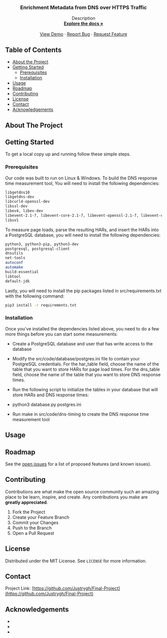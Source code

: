 <p align="center">
  <a href="https://github.com/Justrygh/Final-Project">
  </a>

  <h3 align="center">Enrichment Metadata from DNS over HTTPS Traffic</h3>

  <p align="center">
    Description
    <br />
    <a href="https://github.com/Justrygh/Final-Project"><strong>Explore the docs »</strong></a>
    <br />
    <br />
    <a href="https://github.com/Justrygh/Final-Project">View Demo</a>
    ·
    <a href="https://github.com/Justrygh/Final-Project/issues">Report Bug</a>
    ·
    <a href="https://github.com/Justrygh/Final-Project/issues">Request Feature</a>
  </p>
</p>



<!-- TABLE OF CONTENTS -->
## Table of Contents

* [About the Project](#about-the-project)
* [Getting Started](#getting-started)
  * [Prerequisites](#prerequisites)
  * [Installation](#installation)
* [Usage](#usage)
* [Roadmap](#roadmap)
* [Contributing](#contributing)
* [License](#license)
* [Contact](#contact)
* [Acknowledgements](#acknowledgements)



<!-- ABOUT THE PROJECT -->
## About The Project

<!-- GETTING STARTED -->
## Getting Started

To get a local copy up and running follow these simple steps.

### Prerequisites
Our code was built to run on Linux & Windows. To build the DNS response time measurement tool, You will need to install the following dependencies:
```sh
libgetdns10
libgetdns-dev
libcurl4-openssl-dev
libssl-dev
libev4, libev-dev
libevent-2.1-7, libevent-core-2.1-7, libevent-openssl-2.1-7, libevent-dev
libuv1
```

To measure page loads, parse the resulting HARs, and insert the HARs into a PostgreSQL database, you will need to install the following dependencies:
```sh
python3, python3-pip, python3-dev
postgresql, postgresql-client
dnsutils
net-tools
autoconf
automake
build-essential
libtool
default-jdk
```
Lastly, you will need to install the pip packages listed in src/requirements.txt with the following command:

```sh
pip3 install -r requirements.txt
```

### Installation

Once you've installed the dependencies listed above, you need to do a few more things before you can start some measurements:

* Create a PostgreSQL database and user that has write access to the database

* Modify the src/code/database/postgres.ini file to contain your PostgreSQL credentials. For the har_table field, choose the name of the table that you want to store HARs for page load times. For the dns_table field, choose the name of the table that you want to store DNS response times.

* Run the following script to initialize the tables in your database that will store HARs and DNS response times:

* python3 database.py postgres.ini

* Run make in src/code/dns-timing to create the DNS response time measurement tool



<!-- USAGE EXAMPLES -->
## Usage



<!-- ROADMAP -->
## Roadmap

See the [open issues](https://github.com/Justrygh/Final-Project/issues) for a list of proposed features (and known issues).



<!-- CONTRIBUTING -->
## Contributing

Contributions are what make the open source community such an amazing place to be learn, inspire, and create. Any contributions you make are **greatly appreciated**.

1. Fork the Project
2. Create your Feature Branch 
3. Commit your Changes 
4. Push to the Branch 
5. Open a Pull Request



<!-- LICENSE -->
## License

Distributed under the MIT License. See `LICENSE` for more information.



<!-- CONTACT -->
## Contact

Project Link: [https://github.com/Justrygh/Final-Project](https://github.com/Justrygh/Final-Project)



<!-- ACKNOWLEDGEMENTS -->
## Acknowledgements

* []()
* []()
* []()





<!-- MARKDOWN LINKS & IMAGES -->
<!-- https://www.markdownguide.org/basic-syntax/#reference-style-links -->
[contributors-shield]: https://img.shields.io/github/contributors/github_username/repo.svg?style=flat-square
[contributors-url]: https://github.com/Justrygh/Final-Project/graphs/contributors
[forks-shield]: https://img.shields.io/github/forks/Justrygh/Final-Project.svg?style=flat-square
[forks-url]: https://github.com/Justrygh/Final-Project/network/members
[stars-shield]: https://img.shields.io/github/stars/Justrygh/Final-Project.svg?style=flat-square
[stars-url]: https://github.com/Justrygh/Final-Project/stargazers
[issues-shield]: https://img.shields.io/github/issues/Justrygh/Final-Project.svg?style=flat-square
[issues-url]: https://github.com/Justrygh/Final-Project/issues
[license-shield]: https://img.shields.io/github/license/Justrygh/Final-Project.svg?style=flat-square
[license-url]: https://github.com/Justrygh/Final-Project/blob/master/LICENSE.txt
